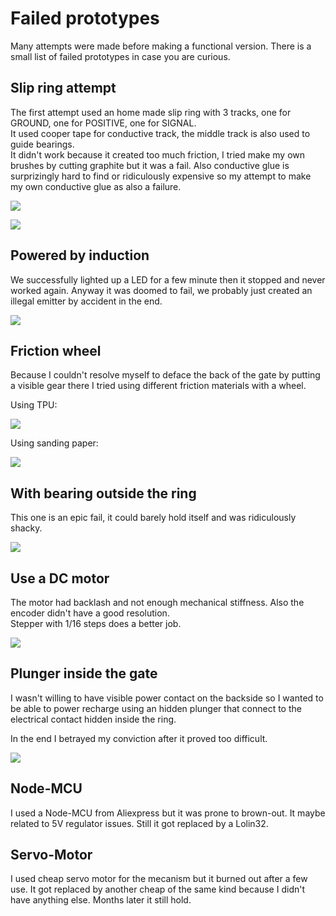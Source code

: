 # Failed prototypes

Many attempts were made before making a functional version. There is a small list of failed prototypes in case you are curious.

## Slip ring attempt

The first attempt used an home made slip ring with 3 tracks, one for GROUND, one for POSITIVE, one for SIGNAL.<br>
It used cooper tape for conductive track, the middle track is also used to guide bearings.<br>
It didn't work because it created too much friction, I tried make my own brushes by cutting graphite but it was a fail. Also conductive glue is<br> surprizingly hard to find or ridiculously expensive so my attempt to make my own conductive glue as also a failure.<br>

![](./Assets/failed-proto-slipring1.png)

![](./Assets/failed-proto-slipring2.png)

## Powered by induction

We successfully lighted up a LED for a few minute then it stopped and never worked again. Anyway it was doomed to fail, we probably just created an illegal emitter by accident in the end.

![](./Assets/failed-proto-induction-1.jpg)

## Friction wheel

Because I couldn't resolve myself to deface the back of the gate by putting a visible gear there I tried using different friction materials with a wheel.

Using TPU:

![](./Assets/failed-proto-wheel-1.png)

Using sanding paper:

![](./Assets/failed-proto-wheel-2.png)

## With bearing outside the ring

This one is an epic fail, it could barely hold itself and was ridiculously shacky.

![](./Assets/failed-proto-bearingout-1.jpg)

## Use a DC motor

The motor had backlash and not enough mechanical stiffness. Also the encoder didn't have a good resolution.<br>
Stepper with 1/16 steps does a better job.

![](./Assets/failed-dc-motor-1.jpg)

## Plunger inside the gate

I wasn't willing to have visible power contact on the backside so I wanted to be able to power recharge using an hidden plunger that connect to the electrical contact hidden inside the ring.

In the end I betrayed my conviction after it proved too difficult.

![](./Assets/fail-arm-plunger.png)

## Node-MCU

I used a Node-MCU from Aliexpress but it was prone to brown-out. It maybe related to 5V regulator issues.
Still it got replaced by a Lolin32.

## Servo-Motor

I used cheap servo motor for the mecanism but it burned out after a few use. It got replaced by another cheap of the same kind because I didn't have anything else. Months later it still hold.
